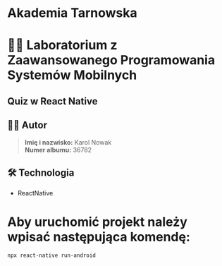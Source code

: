 # Akademia Tarnowska
# 🧑‍💻 Laboratorium z Zaawansowanego Programowania Systemów Mobilnych
## Quiz w React Native

## 👨‍🏫 Autor
> **Imię i nazwisko:** Karol Nowak  
>**Numer albumu:** 36782  

## 🛠️ Technologia
- ReactNative

# Aby uruchomić projekt należy wpisać następująca komendę: 
```bash
npx react-native run-android
```
